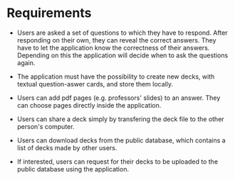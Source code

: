 # Requirements

* Users are asked a set of questions to which they have to respond.
After responding on their own, they can reveal the correct answers.
They have to let the application know the correctness of their answers.
Depending on this the application will decide when to ask the questions again.

* The application must have the possibility to create new decks, with textual question-aswer cards, and store them locally.

* Users can add pdf pages (e.g. professors' slides) to an answer.
They can choose pages directly inside the application.

* Users can share a deck simply by transfering the deck file to the other person's computer.

* Users can download decks from the public database, which contains a list of decks made by other users.

* If interested, users can request for their decks to be uploaded to the public database using the application.
